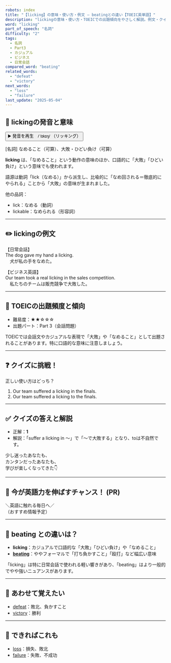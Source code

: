 ```yaml
---
robots: index
title: "【licking】の意味・使い方・例文 ― beatingとの違い【TOEIC英単語】"
description: "lickingの意味・使い方・TOEICでの出題傾向をやさしく解説。例文・クイズ付きでbeatingとの違いもわかりやすく学べます。"
word: "licking"
part_of_speech: "名詞"
difficulty: "2"
tags:
  - 名詞
  - Part3
  - カジュアル
  - ビジネス
  - 日常会話
compared_word: "beating"
related_words:
  - "defeat"
  - "victory"
next_words:
  - "loss"
  - "failure"
last_update: "2025-05-04"
---
```


## 🔰 lickingの発音と意味

<button class="play-audio" onclick="playTTS('licking')">
  <span class="play-audio-main">
    ▶️ 発音を再生　/ˈlɪkɪŋ/
  </span>
  <span class="play-audio-sub">
    （リッキング）
  </span>
</button>

[名詞] なめること（可算）、大敗・ひどい負け（可算）

**licking** は、「なめること」という動作の意味のほか、口語的に「大敗」「ひどい負け」という意味でも使われます。

語源は動詞「lick（なめる）」から派生し、比喩的に「なめ回される＝徹底的にやられる」ことから「大敗」の意味が生まれました。

他の品詞：  
- lick：なめる（動詞）
- lickable：なめられる（形容詞）

---

## ✏️ lickingの例文

【日常会話】  
The dog gave my hand a licking.  
　犬が私の手をなめた。

【ビジネス英語】  
Our team took a real licking in the sales competition.  
　私たちのチームは販売競争で大敗した。

---

## 🎯 TOEICの出題頻度と傾向

- 難易度：★★☆☆☆
- 出題パート：Part 3（会話問題）

TOEICでは会話文やカジュアルな表現で「大敗」や「なめること」として出題されることがあります。特に口語的な意味に注意しましょう。

---

## ❓ クイズに挑戦！

正しい使い方はどっち？

1. Our team suffered a licking in the finals.  
2. Our team suffered a licking to the finals.

---

## ✅ クイズの答えと解説

- 正解：**1**
- 解説：「suffer a licking in ～」で「～で大敗する」となり、toは不自然です。

少し迷ったあなたも、  
カンタンだったあなたも、  
学びが楽しくなってきた👇️

---

## 🚀 今が英語力を伸ばすチャンス！ (PR)

<div class="info-center">
＼英語に触れる毎日へ／<br>  
（おすすめ情報予定）
</div>

---

## 🤔  beating との違いは？

- **licking**：カジュアルで口語的な「大敗」「ひどい負け」や「なめること」
- **[beating](/beating)**：ややフォーマルで「打ち負かすこと」「殴打」など幅広い意味

「licking」は特に日常会話で使われる軽い響きがあり、「beating」はより一般的でやや強いニュアンスがあります。

---

## 🧩 あわせて覚えたい

- [defeat](/defeat)：敗北、負かすこと
- [victory](/victory)：勝利

---

## 📖 できればこれも

- [loss](/loss)：損失、敗北
- [failure](/failure)：失敗、不成功

<!-- cvid: aid43_bid34 -->
